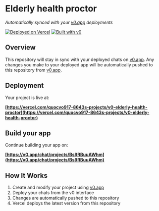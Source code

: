 # Elderly health proctor

*Automatically synced with your [v0.app](https://v0.app) deployments*

[![Deployed on Vercel](https://img.shields.io/badge/Deployed%20on-Vercel-black?style=for-the-badge&logo=vercel)](https://vercel.com/quocvo917-8643s-projects/v0-elderly-health-proctor)
[![Built with v0](https://img.shields.io/badge/Built%20with-v0.app-black?style=for-the-badge)](https://v0.app/chat/projects/Bs9RBuuAWhm)

## Overview

This repository will stay in sync with your deployed chats on [v0.app](https://v0.app).
Any changes you make to your deployed app will be automatically pushed to this repository from [v0.app](https://v0.app).

## Deployment

Your project is live at:

**[https://vercel.com/quocvo917-8643s-projects/v0-elderly-health-proctor](https://vercel.com/quocvo917-8643s-projects/v0-elderly-health-proctor)**

## Build your app

Continue building your app on:

**[https://v0.app/chat/projects/Bs9RBuuAWhm](https://v0.app/chat/projects/Bs9RBuuAWhm)**

## How It Works

1. Create and modify your project using [v0.app](https://v0.app)
2. Deploy your chats from the v0 interface
3. Changes are automatically pushed to this repository
4. Vercel deploys the latest version from this repository
